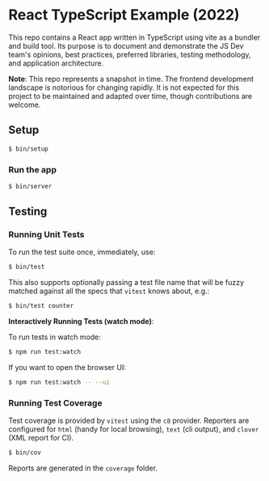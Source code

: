 # React TypeScript Example (2022)

This repo contains a React app written in TypeScript using vite as a bundler
and build tool. Its purpose is to document and demonstrate the JS Dev team's
opinions, best practices, preferred libraries, testing methodology,
and application architecture.

**Note**: This repo represents a snapshot in time. The frontend development
landscape is notorious for changing rapidly. It is not expected for this project
to be maintained and adapted over time, though contributions are welcome.

## Setup

```bash
$ bin/setup
```

### Run the app

```bash
$ bin/server
```

## Testing

### Running Unit Tests

To run the test suite once, immediately, use:

```bash
$ bin/test
```

This also supports optionally passing a test file name that will be fuzzy
matched against all the specs that `vitest` knows about, e.g.:

```bash
$ bin/test counter
```

**Interactively Running Tests (watch mode)**:

To run tests in watch mode:

```bash
$ npm run test:watch
```

If you want to open the browser UI:

```bash
$ npm run test:watch -- --ui
```

### Running Test Coverage

Test coverage is provided by `vitest` using the `c8` provider. Reporters are
configured for `html` (handy for local browsing), `text` (cli output), and
`clover` (XML report for CI).

```bash
$ bin/cov
```

Reports are generated in the `coverage` folder.
